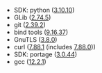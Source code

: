 - SDK: python ([3.10.10](https://docs.python.org/3.10/whatsnew/changelog.html#python-3-10-10-final))
- GLib ([2.74.5](https://gitlab.gnome.org/GNOME/glib/-/tags/2.74.5))
- git ([2.39.2](https://github.com/git/git/blob/v2.39.2/Documentation/RelNotes/2.39.2.txt))
- bind tools ([9.16.37](https://bind9.readthedocs.io/en/v9_16_37/notes.html#notes-for-bind-9-16-37))
- GnuTLS ([3.8.0](https://gitlab.com/gnutls/gnutls/-/blob/3.8.0/NEWS))
- curl ([7.88.1](https://curl.se/changes.html#7_88_1) (includes [7.88.0](https://curl.se/changes.html#7_88_0)))
- SDK: portage ([3.0.44](https://gitweb.gentoo.org/proj/portage.git/tree/NEWS?h=portage-3.0.44))
- gcc ([12.2.1](https://gcc.gnu.org/gcc-12/changes.html))
